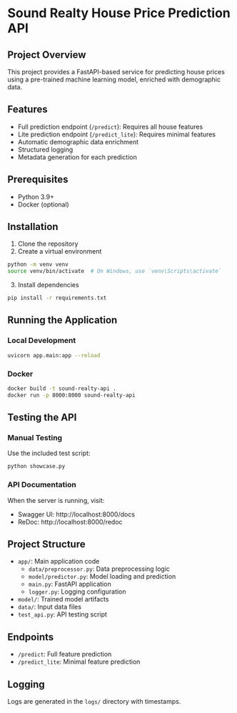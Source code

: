 # Sound Realty House Price Prediction API

## Project Overview
This project provides a FastAPI-based service for predicting house prices using a pre-trained machine learning model, enriched with demographic data.

## Features
- Full prediction endpoint (`/predict`): Requires all house features
- Lite prediction endpoint (`/predict_lite`): Requires minimal features
- Automatic demographic data enrichment
- Structured logging
- Metadata generation for each prediction

## Prerequisites
- Python 3.9+
- Docker (optional)

## Installation

1. Clone the repository
2. Create a virtual environment
```bash
python -m venv venv
source venv/bin/activate  # On Windows, use `venv\Scripts\activate`
```

3. Install dependencies
```bash
pip install -r requirements.txt
```

## Running the Application

### Local Development
```bash
uvicorn app.main:app --reload
```

### Docker
```bash
docker build -t sound-realty-api .
docker run -p 8000:8000 sound-realty-api
```

## Testing the API

### Manual Testing
Use the included test script:
```bash
python showcase.py
```

### API Documentation
When the server is running, visit:
- Swagger UI: http://localhost:8000/docs
- ReDoc: http://localhost:8000/redoc

## Project Structure
- `app/`: Main application code
  - `data/preprocessor.py`: Data preprocessing logic
  - `model/predictor.py`: Model loading and prediction
  - `main.py`: FastAPI application
  - `logger.py`: Logging configuration
- `model/`: Trained model artifacts
- `data/`: Input data files
- `test_api.py`: API testing script

## Endpoints
- `/predict`: Full feature prediction
- `/predict_lite`: Minimal feature prediction

## Logging
Logs are generated in the `logs/` directory with timestamps.
